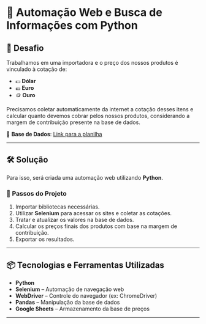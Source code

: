 # 🤖 Automação Web e Busca de Informações com Python  

## 🎯 Desafio  
Trabalhamos em uma importadora e o preço dos nossos produtos é vinculado à cotação de:  
- 💵 **Dólar**  
- 💶 **Euro**  
- 🪙 **Ouro**  

Precisamos coletar automaticamente da internet a cotação desses itens e calcular quanto devemos cobrar pelos nossos produtos, considerando a margem de contribuição presente na base de dados.  

📂 **Base de Dados**: [Link para a planilha](https://docs.google.com/spreadsheets/d/1cCorKAwXHl8JEcXI600LuUEXbz4BK8ct/edit?usp=drive_link&ouid=113649082447037952801&rtpof=true&sd=true)  

---

## 🛠️ Solução  
Para isso, será criada uma automação web utilizando **Python**.  

### 🔹 Passos do Projeto  
1. Importar bibliotecas necessárias.  
2. Utilizar **Selenium** para acessar os sites e coletar as cotações.  
3. Tratar e atualizar os valores na base de dados.  
4. Calcular os preços finais dos produtos com base na margem de contribuição.  
5. Exportar os resultados.  

---

## 📦 Tecnologias e Ferramentas Utilizadas  

- **Python**  
- **Selenium** – Automação de navegação web  
- **WebDriver** – Controle do navegador (ex: ChromeDriver)  
- **Pandas** – Manipulação da base de dados  
- **Google Sheets** – Armazenamento da base de preços  

---
